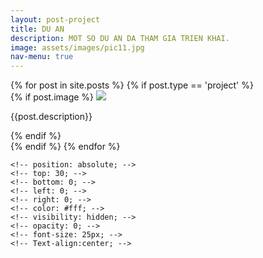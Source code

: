 ```yaml
---
layout: post-project
title: DU AN
description: MOT SO DU AN DA THAM GIA TRIEN KHAI.
image: assets/images/pic11.jpg
nav-menu: true
---
```

<section id="photos">
<div class="row-no-gutters">
    {% for post in site.posts %}
	{% if post.type == 'project' %}
	<div class="img_wrap">
		{% if post.image %}
		<a href="{{site.baseurl}}{{post.url}}" class="portfolio-box">
		  <img src="{{site.baseurl}}/assets/images/thumbs/{{ post.image }}" class="image" >	
		</a>
		<p class="img_description">{{post.description}}</p>
		{% endif %}
	</div>
   {% endif %}
   {% endfor %}
</div>
</div>

<!-- <script src="{{site.baseurl}}/js/photo-grid.js"></script> -->
<script>
function getRandomSize(min, max) {
  return Math.round(Math.random() * (max - min) + min);
}
</script>

<!-- <style> -->
<!-- /* Show text */ -->
<!-- .img_wrap { -->
  <!-- position: relative; -->
  <!-- height: auto; -->
  <!-- width: auto; -->
<!-- } -->
 
<!-- .img_description { -->
	<!-- position: absolute; -->
	<!-- top: 30; -->
	<!-- bottom: 0; -->
	<!-- left: 0; -->
	<!-- right: 0; -->
	<!-- color: #fff; -->
	<!-- visibility: hidden; -->
	<!-- opacity: 0; -->
	<!-- font-size: 25px; -->
	<!-- Text-align:center; -->
 
  <!-- /* transition effect. not necessary */ -->
  <!-- transition: opacity .2s, visibility .2s; -->
<!-- } -->
 
<!-- .img_wrap:hover .img_description { -->
  <!-- visibility: visible; -->
  <!-- opacity: 1; -->
<!-- } -->
<!-- .img_wrap:hover .img_description { -->
  <!-- visibility: visible; -->
  <!-- opacity: 1; -->
<!-- } -->

<!-- /* image fade */ -->
<!-- .img_wrap:hover .image { -->
  <!-- opacity: 0.3; -->
<!-- } -->

<!-- .img_wrap:hover .middle { -->
  <!-- opacity: 1; -->
<!-- } -->

<!-- .text { -->
  <!-- background-color: #4CAF50; -->
  <!-- color: white; -->
  <!-- font-size: 16px; -->
  <!-- padding: 16px 32px; -->
<!-- } -->
<!-- </style> -->
